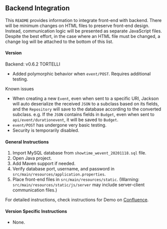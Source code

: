 ## Backend Integration
This `README` provides information to integrate front-end with backend. 
There will be minimum changes on HTML files to preserve front-end design. 
Instead, communication logic will be presented as separate JavaScript files. 
Despite the best effort, in the case where an HTML file must be changed, 
a change log will be attached to the bottom of this list.

#### Version
Backend: v0.6.2 TORTELLI
- Added polymorphic behavior when `event/POST`. Requires additional testing.

Known issues
- When creating a new `Event`, even when sent to a specific URI, 
  Jackson will auto deserialize the received `JSON` to a subclass based on its fields,
  and the `Repository` will save to the database according to the converted subclass.
  e.g. If the `JSON` contains fields in `Budget`, even when sent to `api/event/durationevent`,
  it will be saved to `Budget`.
- `event/POST` has undergone very basic testing.
- Security is temporarily disabled.

#### General Instructions
1. Import MySQL database from `showtime_wevent_20201118.sql` file.
2. Open Java project.
3. Add Maven support if needed.
4. Verify database port, username, and password in `src/main/resources/application.properties`.
5. Place front-end files in `src/main/resources/static`.
   (Warning: `src/main/resources/static/js/server` may include server-client communication files.)

For detailed instructions, check instructions for Demo on 
[Confluence](https://201fptesting3.atlassian.net/wiki/spaces/DOC/pages/229779/Demo+Installation+Guide).

#### Version Specific Instructions
- None.